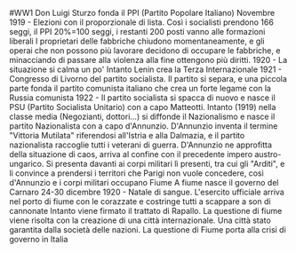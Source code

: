 #WW1 
Don Luigi Sturzo fonda il PPI (Partito Popolare Italiano)
Novembre 1919 - Elezioni con il proporzionale di lista. Così i socialisti prendono 166 seggi, il PPI 20%=100 seggi, i restanti 200 posti vanno alle formazioni liberali
I proprietari delle fabbriche chiudono momentaneamente, e gli operai che non possono più lavorare decidono di occupare le fabbriche, e minacciando di passare alla violenza alla fine ottengono più diritti.
1920 - La situazione si calma un po'
Intanto Lenin crea la Terza Internazionale
1921 - Congresso di Livorno del partito socialista. Il partito si separa, e una piccola parte fonda il partito comunista italiano che crea un forte legame con la Russia comunista
1922 - Il partito socialista si spacca di nuovo e nasce il PSU (Partito Socialista Unitario) con a capo Matteotti.
Intanto (1919) nella classe media (Negozianti, dottori...) si diffonde il Nazionalismo e nasce il partito Nazionalista con a capo d'Annunzio.
D'Annunzio inventa il termine "Vittoria Mutilata" riferendosi all'Istria e alla Dalmazia, e il partito nazionalista raccoglie tutti i veterani di guerra.
D'Annunzio ne approfitta della situazione di caos, arriva al confine con il precedente impero austro-ungarico. Si presenta davanti ai corpi militari lì presenti, tra cui gli "Arditi", e li convince a prendersi i territori che Parigi non vuole concedere, così d'Annunzio e i corpi militari occupano Fiume
A fiume nasce il governo del Carnaro
24-30 dicembre 1920 - Natale di sangue. L'esercito ufficiale arriva nel porto di fiume con le corazzate e costringe tutti a scappare a son di cannonate
Intanto viene firmato il trattato di Rapallo.
La questione di fiume viene risolta con la creazione di una città internazionale. Una città stato garantita dalla società delle nazioni.
La questione di Fiume porta alla crisi di governo in Italia